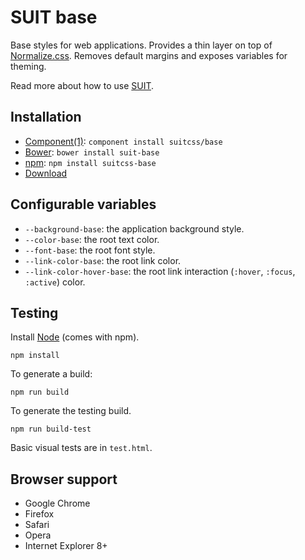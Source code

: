 # SUIT base

Base styles for web applications. Provides a thin layer on top of
[Normalize.css](https://github.com/necolas/normalize.css). Removes default
margins and exposes variables for theming.

Read more about how to use [SUIT](https://github.com/suitcss/suit/).

## Installation

* [Component(1)](http://github.com/component/component): `component install suitcss/base`
* [Bower](http://bower.io/): `bower install suit-base`
* [npm](http://npmjs.org/): `npm install suitcss-base`
* [Download](https://github.com/suitcss/base/releases)

## Configurable variables

* `--background-base`: the application background style.
* `--color-base`: the root text color.
* `--font-base`: the root font style.
* `--link-color-base`: the root link color.
* `--link-color-hover-base`: the root link interaction (`:hover`, `:focus`,
  `:active`) color.

## Testing

Install [Node](http://nodejs.org) (comes with npm).

```
npm install
```

To generate a build:

```
npm run build
```

To generate the testing build.

```
npm run build-test
```

Basic visual tests are in `test.html`.

## Browser support

* Google Chrome
* Firefox
* Safari
* Opera
* Internet Explorer 8+
